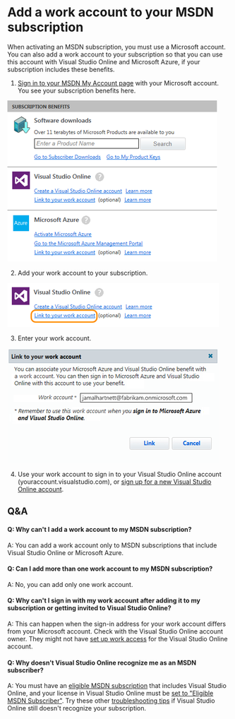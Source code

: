 <properties
	pageTitle="Add a work account to your MSDN subscription"
  description="Add a work account to your MSDN subscription"
  services="visual-studio-online"
  documentationCenter = ""
  authors="terryaustin"
  manager="terryaustin"
  editor="terryaustin" /> 


# Add a work account to your MSDN subscription





When activating an MSDN subscription, you must use a Microsoft account. You can also 
add a work account to your subscription so that you can use this account with Visual 
Studio Online and Microsoft Azure, if your subscription includes these benefits.





1. [Sign in to your MSDN My Account page](https://msdn.microsoft.com/subscriptions/manage/) 
with your Microsoft account. You see your subscription benefits here.







![Review your subscription benefits](./media/link-msdn-subscription-to-organizational-account-vs/SubscriptionBenefitsWorkAccount.png)

2. Add your work account to your subscription.







![Link your work account to your subscription](./media/link-msdn-subscription-to-organizational-account-vs/LinkSubscriptionWorkAccount.png)

3. Enter your work account.







![Enter your work account email address](./media/link-msdn-subscription-to-organizational-account-vs/EnterWorkAccount.png)

4. Use your work account to sign in to your Visual Studio Online 
account (youraccount.visualstudio.com), or 
[sign up for a new Visual Studio Online account](http://go.microsoft.com/fwlink/?LinkId=307137).



## Q&amp;A



#### Q:  Why can't I add a work account to my MSDN subscription?





A:  You can add a work account only to MSDN subscriptions that include Visual Studio 
Online or Microsoft Azure.





#### Q:  Can I add more than one work account to my MSDN subscription?





A:  No, you can add only one work account.





#### Q:  Why can't I sign in with my work account after adding it to my subscription or getting invited to Visual Studio Online?





A:  This can happen when the sign-in address for your work account differs from your 
Microsoft account. Check with the Visual Studio Online account owner. They might not 
have [set up work access](manage-organization-access-for-your-account-vs.md)
for the Visual Studio Online account.





#### Q:  Why doesn't Visual Studio Online recognize me as an MSDN subscriber?





A:  You must have an [eligible MSDN subscription](assign-licenses-to-users-vs.md#EligibleMSDNSubscriptions)
that includes Visual Studio Online, and your license in Visual Studio Online must be
[set to "Eligible MSDN Subscriber"](assign-licenses-to-users-vs.md). Try these other 
[troubleshooting tips](http://blogs.msdn.com/b/visualstudioalm/archive/2014/03/19/visual-studio-online-best-practices-troubleshooting-issues-with-the-quot-eligible-msdn-subscriber-license-type.aspx) 
if Visual Studio Online still doesn't recognize your subscription.

